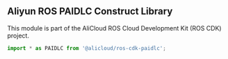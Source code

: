 ## Aliyun ROS PAIDLC Construct Library

This module is part of the AliCloud ROS Cloud Development Kit (ROS CDK) project.

```python
import * as PAIDLC from '@alicloud/ros-cdk-paidlc';
```
